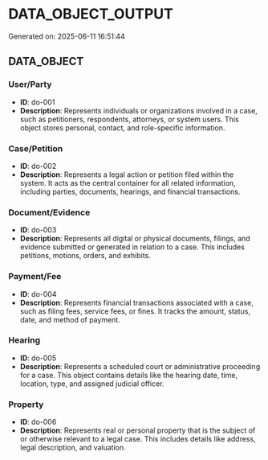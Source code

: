 # DATA_OBJECT_OUTPUT

Generated on: 2025-06-11 16:51:44

## DATA_OBJECT

### User/Party

- **ID**: do-001
- **Description**: Represents individuals or organizations involved in a case, such as petitioners, respondents, attorneys, or system users. This object stores personal, contact, and role-specific information.

### Case/Petition

- **ID**: do-002
- **Description**: Represents a legal action or petition filed within the system. It acts as the central container for all related information, including parties, documents, hearings, and financial transactions.

### Document/Evidence

- **ID**: do-003
- **Description**: Represents all digital or physical documents, filings, and evidence submitted or generated in relation to a case. This includes petitions, motions, orders, and exhibits.

### Payment/Fee

- **ID**: do-004
- **Description**: Represents financial transactions associated with a case, such as filing fees, service fees, or fines. It tracks the amount, status, date, and method of payment.

### Hearing

- **ID**: do-005
- **Description**: Represents a scheduled court or administrative proceeding for a case. This object contains details like the hearing date, time, location, type, and assigned judicial officer.

### Property

- **ID**: do-006
- **Description**: Represents real or personal property that is the subject of or otherwise relevant to a legal case. This includes details like address, legal description, and valuation.

